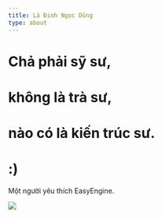 ```yaml
---
title: Là Đinh Ngọc Dũng
type: about
---
```


# Chả phải sỹ sư, 
# không là trà sư,
# nào có là kiến trúc sư.
# :)

Một người yêu thích EasyEngine.

![](/images/easyengine-note-origin-rotate.svg)